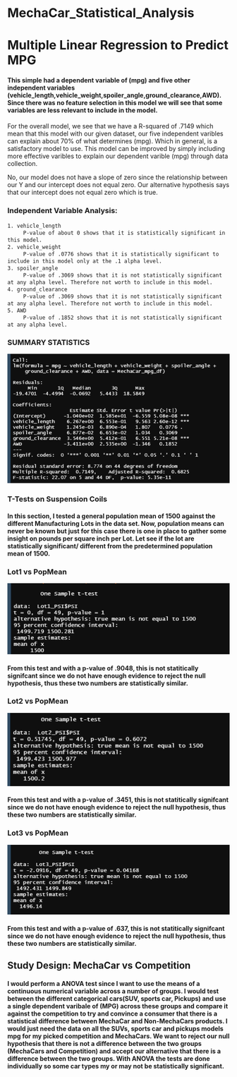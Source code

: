 # MechaCar_Statistical_Analysis

# Multiple Linear Regression to Predict MPG

#### This simple had a dependent variable of (mpg) and five other independent variables (vehicle_length,vehicle_weight,spoiler_angle,ground_clearance,AWD). Since there was no feature selection in this model we will see that some variables are less relevant to include in the model.

For the overall model, we see that we have a R-squared of .7149 which mean that this model with our given dataset, our five independent varibles can explain about 70% of what determines (mpg). Which in general, is a satisfactory model to use. This model can be improved by simply including more effective varibles to explain our dependent varible (mpg) through data collection.

No, our model does not have a slope of zero since the relationship between our Y and our intercept does not equal zero. Our alternative hypothesis says that our intercept does not equal zero which is true.

### Independent Variable Analysis:

    1. vehicle_length
         P-value of about 0 shows that it is statistically significant in this model.
    2. vehicle_weight  
         P-value of .0776 shows that it is statistically significant to include in this model only at the .1 alpha level.
    3. spoiler_angle  
         P-value of .3069 shows that it is not statistically significant at any alpha level. Therefore not worth to include in this model.
    4. ground_clearance
         P-value of .3069 shows that it is not statistically significant at any alpha level. Therefore not worth to include in this model.
    5. AWD   
         P-value of .1852 shows that it is not statistically significant at any alpha level.
### SUMMARY STATISTICS

![image](https://github.com/nypasha1928/MechaCar_Statistical_Analysis/blob/main/images/SUMMARY%20STATISTICS.png)
         
### T-Tests on Suspension Coils
#### In this section, I tested a general population mean of 1500 against the different Manufacturing Lots in the data set. Now, population means can never be known but just for this case there is one in place to gather some insight on pounds per square inch per Lot. Let see if the lot are statistically significant/ different from the predetermined population mean of 1500.

### Lot1 vs PopMean

![image](https://github.com/nypasha1928/MechaCar_Statistical_Analysis/blob/main/images/Lot1%20vs%20PopMean.png)

#### From this test and with a p-value of .9048, this is not statitically signifcant since we do not have enough evidence to reject the null hypothesis, thus these two numbers are statistically similar.

### Lot2 vs PopMean

![image](https://github.com/nypasha1928/MechaCar_Statistical_Analysis/blob/main/images/Lot2%20vs%20PopMean.png)

#### From this test and with a p-value of .3451, this is not statitically signifcant since we do not have enough evidence to reject the null hypothesis, thus these two numbers are statistically similar.

### Lot3 vs PopMean

![image](https://github.com/nypasha1928/MechaCar_Statistical_Analysis/blob/main/images/Lot3%20vs%20PopMean.png)

#### From this test and with a p-value of .637, this is not statitically signifcant since we do not have enough evidence to reject the null hypothesis, thus these two numbers are statistically similar.


## Study Design: MechaCar vs Competition

#### I would perform a ANOVA test since I want to use the means of a continuous numerical variable across a number of groups. I would test between the different categorical cars(SUV, sports car, Pickups) and use a single dependent varibale of (MPG) across these groups and compare it against the competition to try and convince a consumer that there is a statistical difference between MechaCar and Non-MechaCars products. I would just need the data on all the SUVs, sports car and pickups models mpg for my picked competition and MechaCars. We want to reject our null hypothesis that there is not a difference between the two groups (MechaCars and Competition) and accept our alternative that there is a difference between the two groups. With ANOVA the tests are done individually so some car types my or may not be statistically significant.


